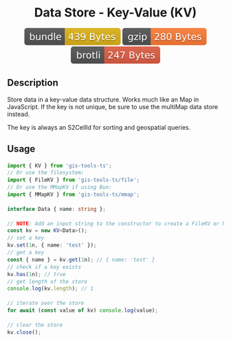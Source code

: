 <h1 style="text-align: center;">
  <div align="center">Data Store - Key-Value (KV)</div>
</h1>

<p align="center">
  <img src="../../assets/badges/kv-file.svg" alt="kv-file-ts">
  <img src="../../assets/badges/kv-gzip.svg" alt="kv-gzip-ts">
  <img src="../../assets/badges/kv-brotli.svg" alt="kv-brotli-ts">
</p>

## Description

Store data in a key-value data structure. Works much like an Map in JavaScript. If the key is not unique, be sure to use the multiMap data store instead.

The key is always an S2CellId for sorting and geospatial queries.

## Usage

```ts
import { KV } from 'gis-tools-ts';
// Or use the filesystem:
import { FileKV } from 'gis-tools-ts/file';
// Or use the MMapKV if using Bun:
import { MMapKV } from 'gis-tools-ts/mmap';

interface Data { name: string };

// NOTE: Add an input string to the constructor to create a FileKV or MMapKV. Otherwise a tmp folder/file is used.
const kv = new KV<Data>();
// set a key
kv.set(1n, { name: 'test' });
// get a key
const { name } = kv.get(1n); // { name: 'test' }
// check if a key exists
kv.has(1n); // true
// get length of the store
console.log(kv.length); // 1

// iterate over the store
for await (const value of kv) console.log(value);

// clear the store
kv.close();
```

